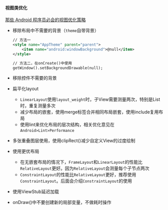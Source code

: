 #### 视图类优化

[那些 Android 程序员必会的视图优化策略](https://mp.weixin.qq.com/s/ep-Assy2j_EOUW8uWUQfSQ)

- 移除布局中不需要的背景（`theme`自带背景）

  ```xml
  // 方法一
  <style name="AppTheme" parent="parent">
      <item name="android:windowBackground">@null</item>
  </style>
  
  // 方法二，在onCreate()中使用
  getWindow().setBackgroundDrawable(null);
  ```

- 移除控件不需要的背景

- 扁平化layout

  - `LinearLayout`使用`layout_weight`时，子View需要测量两次，特别是List时，重复测量多次
  - 减少布局的嵌套，使用merge标签合并相同布局嵌套，使用include复用布局
  - 使用lint来优化布局的层次结构，相关优化意见在`Android>Lint>Performance`

- 多张重叠图层使用，使用clipRect()减少自定义View的过度绘制

- 使用更优布局

  - 在无嵌套布局的情况下，`FrameLayout`和`LinearLayout`的性能比`RelativeLayout`更好。因为`RelativeLayout`会测量每个子节点两次
  - `ConstraintLayout`的性能比`RelativeLayout`更好，推荐使用`ConstraintLayout`。后面会介绍`ConstraintLayout`的使用

- 使用ViewStub延迟加载

- onDraw()中不要创建新的局部变量，不做耗时操作